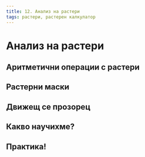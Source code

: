 ```yaml
---
title: 12. Анализ на растери
tags: растери, растерен калкулатор
---
```


# Анализ на растери

## Аритметични операции с растери

## Растерни маски

## Движещ се прозорец

## Какво научихме?

## Практика!

